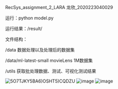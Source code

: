 RecSys_assignment_2_LARA 龙欣_2020223040029


运行：python model.py


运行结果：/result/


文件结构：

/data 数据处理以及处理后的数据集

/data/ml-latest-small  movieLens 1M数据集

/utils  获取批处理数据、测试、可视化测试结果



![5O7TJKY5BA6)OSHT5)CQDZU](https://user-images.githubusercontent.com/41787457/115962749-64f96f00-a54f-11eb-8462-8ef119b49893.png)
![image](https://user-images.githubusercontent.com/41787457/115963654-e30b4500-a552-11eb-89a1-4e0c46c851e0.png)
![image](https://user-images.githubusercontent.com/41787457/115963683-059d5e00-a553-11eb-90d2-72a756b46ecc.png)



